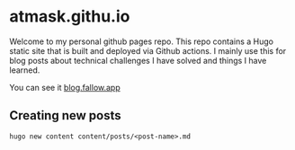 # atmask.githu.io

Welcome to my personal github pages repo. This repo contains a Hugo static site that is built and deployed via Github actions. I mainly use this for blog posts about technical challenges I have solved and things I have learned.

You can see it [blog.fallow.app](https://blog.fallow.app)

## Creating new posts
```
hugo new content content/posts/<post-name>.md
```